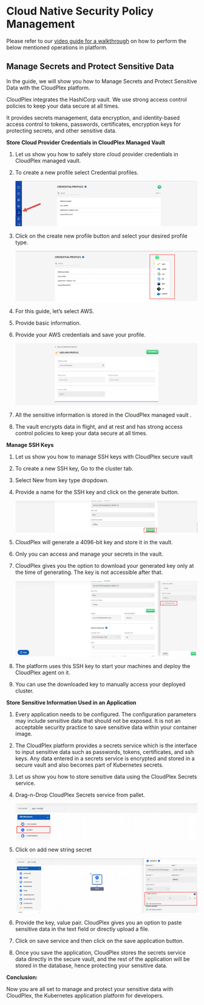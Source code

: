 # Cloud Native Security Policy Management

Please refer to our [video guide for a walkthrough](https://www.youtube.com/watch?v=SwFD7_Nj2T0) on how to perform the below mentioned operations in platform. 

## Manage Secrets and Protect Sensitive Data

In the guide, we will show you how to Manage Secrets and Protect Sensitive Data with the CloudPlex platform. 

CloudPlex integrates the HashiCorp vault. We use strong access control policies to keep your data secure at all times. 

It provides secrets management, data encryption, and identity-based access control to tokens, passwords, certificates, encryption keys for protecting secrets, and other sensitive data.

**Store Cloud Provider Credentials in CloudPlex Managed Vault**

1. Let us show you how to safely store cloud provider credentials in CloudPlex managed vault. 

2. To create a new profile select Credential profiles.

   ![1](imgs/1.jpg)

3. Click on the create new profile button and select your desired profile type.

   ![2](imgs/2.jpg)

4. For this guide, let’s select AWS.

5. Provide basic information.

6. Provide your AWS credentials and save your profile.

   ![3](imgs/3.jpg)

7. All the sensitive information is stored in the CloudPlex managed vault .

8. The vault encrypts data in flight, and at rest and has strong access control policies to keep your data secure at all times.

**Manage SSH Keys**

1. Let us show you how to manage SSH keys with CloudPlex secure vault 

2. To create a new SSH key, Go to the cluster tab.

3. Select New from key type dropdown.

4. Provide a name for the SSH key and click on the generate button.

   ![4](imgs/4.jpg)

5. CloudPlex will generate a 4096-bit key and store it in the vault.

6. Only you can access and manage your secrets in the vault.

7. CloudPlex gives you the option to download your generated key only at the time of generating. The key is not accessible after that.

   ![5](imgs/5.jpg)

8. The platform uses this SSH key to start your machines and deploy the CloudPlex agent on it.

9. You can use the downloaded key to manually access your deployed cluster.

**Store Sensitive Information Used in an Application**

1. Every application needs to be configured. The configuration parameters may include sensitive data that should not be exposed. It is not an acceptable security practice to save sensitive data within your container image.

2. The CloudPlex platform provides a secrets service which is the interface to input sensitive data such as passwords, tokens,  certificates, and ssh keys. Any data entered in a secrets service is encrypted and stored in a secure vault and also becomes part of Kubernetes secrets.

3. Let us show you how to store sensitive data using the CloudPlex Secrets service. 

4. Drag-n-Drop CloudPlex Secrets service from pallet.

   ![6](imgs/6.jpg)

5. Click on add new string secret

   ![7](imgs/7.jpg)

6. Provide the key, value pair. CloudPlex gives you an option to paste sensitive data in the text field or directly upload a file.

7. Click on save service and then click on the save application button. 

8. Once you save the application, CloudPlex stores the secrets service data directly in the secure vault, and the rest of the application will be stored in the database, hence protecting your sensitive data.

**Conclusion:**

Now you are all set to manage and protect your sensitive data with CloudPlex, the Kubernetes application platform for developers. 